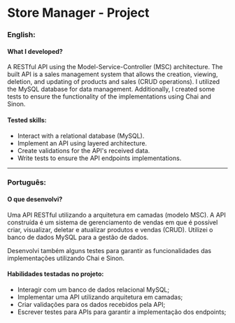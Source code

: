 # Store Manager - Project

### English:

#### What I developed?

A RESTful API using the Model-Service-Controller (MSC) architecture. The built API is a sales management system that allows the creation, viewing, deletion, and updating of products and sales (CRUD operations). I utilized the MySQL database for data management. Additionally, I created some tests to ensure the functionality of the implementations using Chai and Sinon.

#### Tested skills:

- Interact with a relational database (MySQL).
- Implement an API using layered architecture.
- Create validations for the API's received data.
- Write tests to ensure the API endpoints implementations.

---

### Português:

#### O que desenvolvi?

Uma API RESTful utilizando a arquitetura em camadas (modelo MSC). A API construída é um sistema de gerenciamento de vendas em que é possível criar, visualizar, deletar e atualizar produtos e vendas (CRUD). Utilizei o banco de dados MySQL para a gestão de dados.

Desenvolvi também alguns testes para garantir as funcionalidades das implementações utilizando Chai e Sinon.

#### Habilidades testadas no projeto:

- Interagir com um banco de dados relacional MySQL;
- Implementar uma API utilizando arquitetura em camadas;
- Criar validações para os dados recebidos pela API;
- Escrever testes para APIs para garantir a implementação dos endpoints;
